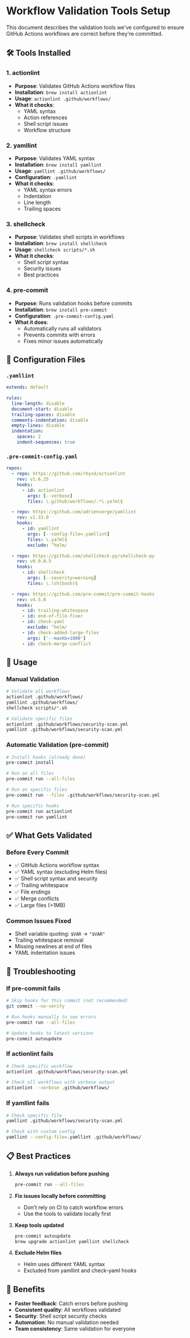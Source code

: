 # Workflow Validation Tools Setup

This document describes the validation tools we've configured to ensure GitHub Actions workflows are correct before they're committed.

## 🛠 **Tools Installed**

### **1. actionlint**
- **Purpose**: Validates GitHub Actions workflow files
- **Installation**: `brew install actionlint`
- **Usage**: `actionlint .github/workflows/`
- **What it checks**:
  - YAML syntax
  - Action references
  - Shell script issues
  - Workflow structure

### **2. yamllint**
- **Purpose**: Validates YAML syntax
- **Installation**: `brew install yamllint`
- **Usage**: `yamllint .github/workflows/`
- **Configuration**: `.yamllint`
- **What it checks**:
  - YAML syntax errors
  - Indentation
  - Line length
  - Trailing spaces

### **3. shellcheck**
- **Purpose**: Validates shell scripts in workflows
- **Installation**: `brew install shellcheck`
- **Usage**: `shellcheck scripts/*.sh`
- **What it checks**:
  - Shell script syntax
  - Security issues
  - Best practices

### **4. pre-commit**
- **Purpose**: Runs validation hooks before commits
- **Installation**: `brew install pre-commit`
- **Configuration**: `.pre-commit-config.yaml`
- **What it does**:
  - Automatically runs all validators
  - Prevents commits with errors
  - Fixes minor issues automatically

## 📁 **Configuration Files**

### **`.yamllint`**
```yaml
extends: default

rules:
  line-length: disable
  document-start: disable
  trailing-spaces: disable
  comments-indentation: disable
  empty-lines: disable
  indentation:
    spaces: 2
    indent-sequences: true
```

### **`.pre-commit-config.yaml`**
```yaml
repos:
  - repo: https://github.com/rhysd/actionlint
    rev: v1.6.25
    hooks:
      - id: actionlint
        args: [--verbose]
        files: \.github/workflows/.*\.ya?ml$

  - repo: https://github.com/adrienverge/yamllint
    rev: v1.33.0
    hooks:
      - id: yamllint
        args: [--config-file=.yamllint]
        files: \.ya?ml$
        exclude: ^helm/

  - repo: https://github.com/shellcheck-py/shellcheck-py
    rev: v0.9.0.5
    hooks:
      - id: shellcheck
        args: [--severity=warning]
        files: \.(sh|bash)$

  - repo: https://github.com/pre-commit/pre-commit-hooks
    rev: v4.5.0
    hooks:
      - id: trailing-whitespace
      - id: end-of-file-fixer
      - id: check-yaml
        exclude: ^helm/
      - id: check-added-large-files
        args: ['--maxkb=1000']
      - id: check-merge-conflict
```

## 🚀 **Usage**

### **Manual Validation**
```bash
# Validate all workflows
actionlint .github/workflows/
yamllint .github/workflows/
shellcheck scripts/*.sh

# Validate specific files
actionlint .github/workflows/security-scan.yml
yamllint .github/workflows/security-scan.yml
```

### **Automatic Validation (pre-commit)**
```bash
# Install hooks (already done)
pre-commit install

# Run on all files
pre-commit run --all-files

# Run on specific files
pre-commit run --files .github/workflows/security-scan.yml

# Run specific hooks
pre-commit run actionlint
pre-commit run yamllint
```

## ✅ **What Gets Validated**

### **Before Every Commit**
- ✅ GitHub Actions workflow syntax
- ✅ YAML syntax (excluding Helm files)
- ✅ Shell script syntax and security
- ✅ Trailing whitespace
- ✅ File endings
- ✅ Merge conflicts
- ✅ Large files (>1MB)

### **Common Issues Fixed**
- Shell variable quoting: `$VAR` → `"$VAR"`
- Trailing whitespace removal
- Missing newlines at end of files
- YAML indentation issues

## 🔧 **Troubleshooting**

### **If pre-commit fails**
```bash
# Skip hooks for this commit (not recommended)
git commit --no-verify

# Run hooks manually to see errors
pre-commit run --all-files

# Update hooks to latest versions
pre-commit autoupdate
```

### **If actionlint fails**
```bash
# Check specific workflow
actionlint .github/workflows/security-scan.yml

# Check all workflows with verbose output
actionlint --verbose .github/workflows/
```

### **If yamllint fails**
```bash
# Check specific file
yamllint .github/workflows/security-scan.yml

# Check with custom config
yamllint --config-file=.yamllint .github/workflows/
```

## 📋 **Best Practices**

1. **Always run validation before pushing**
   ```bash
   pre-commit run --all-files
   ```

2. **Fix issues locally before committing**
   - Don't rely on CI to catch workflow errors
   - Use the tools to validate locally first

3. **Keep tools updated**
   ```bash
   pre-commit autoupdate
   brew upgrade actionlint yamllint shellcheck
   ```

4. **Exclude Helm files**
   - Helm uses different YAML syntax
   - Excluded from yamllint and check-yaml hooks

## 🎯 **Benefits**

- **Faster feedback**: Catch errors before pushing
- **Consistent quality**: All workflows validated
- **Security**: Shell script security checks
- **Automation**: No manual validation needed
- **Team consistency**: Same validation for everyone

